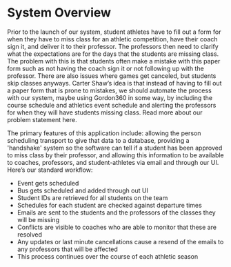 # System Overview

Prior to the launch of our system, student athletes have to fill out a form for when they have to miss class for an athletic competition, have their coach sign it, and deliver it to their professor. The professors then need to clarify what the expectations are for the days that the students are missing class. The problem with this is that students often make a mistake with this paper form such as not having the coach sign it or not following up with the professor. There are also issues where games get canceled, but students skip classes anyways. Carter Shaw’s idea is that instead of having to fill out a paper form that is prone to mistakes, we should automate the process with our system, maybe using Gordon360 in some way, by including the course schedule and athletics event schedule and alerting the professors for when they will have students missing class. Read more about our problem statement here.

The primary features of this application include: allowing the person scheduling transport to give that data to a database, providing a 'handshake' system so the software can tell if a student has been approved to miss class by their professor, and allowing this information to be available to coaches, professors, and student-athletes via email and through our UI. Here’s our standard workflow:

- Event gets scheduled
- Bus gets scheduled and added through out UI
- Student IDs are retrieved for all students on the team
- Schedules for each student are checked against departure times
- Emails are sent to the students and the professors of the classes they will be missing
- Conflicts are visible to coaches who are able to monitor that these are resolved
- Any updates or last minute cancellations cause a resend of the emails to any professors that will be affected
- This process continues over the course of each athletic season
